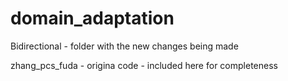 # domain_adaptation

Bidirectional - folder with the new changes being made

zhang_pcs_fuda - origina code - included here for completeness
